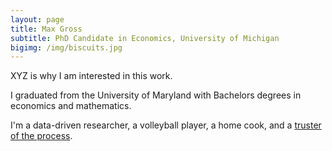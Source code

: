 ```yaml
---
layout: page
title: Max Gross
subtitle: PhD Candidate in Economics, University of Michigan
bigimg: /img/biscuits.jpg
---
```


XYZ is why I am interested in this work.  

I graduated from the University of Maryland with Bachelors degrees in economics and mathematics. 

I'm a data-driven researcher, a volleyball player, a home cook, and a [truster of the process](https://www.theringer.com/2017/6/21/16038856/sam-hinkie-philadelphia-76ers-process-draft-markelle-fultz-bb1b060ee4a5).


